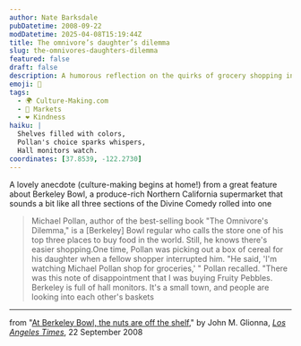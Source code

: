 ```yaml
---
author: Nate Barksdale
pubDatetime: 2008-09-22
modDatetime: 2025-04-08T15:19:44Z
title: The omnivore’s daughter’s dilemma
slug: the-omnivores-daughters-dilemma
featured: false
draft: false
description: A humorous reflection on the quirks of grocery shopping in Berkeley Bowl from Michael Pollan.
emoji: 🛒
tags:
  - 🌍 Culture-Making.com
  - 🏪 Markets
  - ❤️ Kindness
haiku: |
  Shelves filled with colors,  
  Pollan's choice sparks whispers,  
  Hall monitors watch.
coordinates: [37.8539, -122.2730]
---
```


A lovely anecdote (culture-making begins at home!) from a great feature about Berkeley Bowl, a produce-rich Northern California supermarket that sounds a bit like all three sections of the Divine Comedy rolled into one

> Michael Pollan, author of the best-selling book "The Omnivore's Dilemma," is a [Berkeley] Bowl regular who calls the store one of his top three places to buy food in the world. Still, he knows there's easier shopping.One time, Pollan was picking out a box of cereal for his daughter when a fellow shopper interrupted him. "He said, 'I'm watching Michael Pollan shop for groceries,' " Pollan recalled. "There was this note of disappointment that I was buying Fruity Pebbles. Berkeley is full of hall monitors. It's a small town, and people are looking into each other's baskets

---

from "[At Berkeley Bowl, the nuts are off the shelf](http://web.archive.org/web/20081019071409/http://www.latimes.com:80/news/local/la-me-bowl22-2008sep22,0,5955581.story?page=2)," by John M. Glionna, [_Los Angeles Times_](http://web.archive.org/web/20081019071409/http://www.latimes.com:80/news/local/la-me-bowl22-2008sep22,0,5955581.story?page=2), 22 September 2008
